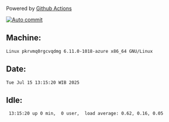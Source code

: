 Powered by [Github Actions](https://github.com/features/actions)

[![Auto commit](https://github.com/hiage/workstation/workflows/Auto%20commit/badge.svg)](https://github.com/hiage/workstation/actions?query=workflow%3A%22Auto+commit%22)

## Machine:
```
Linux pkrvmq0rgcvqdmg 6.11.0-1018-azure x86_64 GNU/Linux
```
## Date:
```
Tue Jul 15 13:15:20 WIB 2025
```
## Idle:
```
 13:15:20 up 0 min,  0 user,  load average: 0.62, 0.16, 0.05
```
